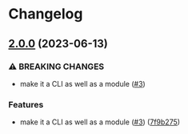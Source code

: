 # Changelog

## [2.0.0](https://github.com/salty-pig/dolbear/compare/v1.0.0...v2.0.0) (2023-06-13)


### ⚠ BREAKING CHANGES

* make it a CLI as well as a module ([#3](https://github.com/salty-pig/dolbear/issues/3))

### Features

* make it a CLI as well as a module ([#3](https://github.com/salty-pig/dolbear/issues/3)) ([7f9b275](https://github.com/salty-pig/dolbear/commit/7f9b2752c3d3b98d4f45531b5b9c36a753c6b2f4))
